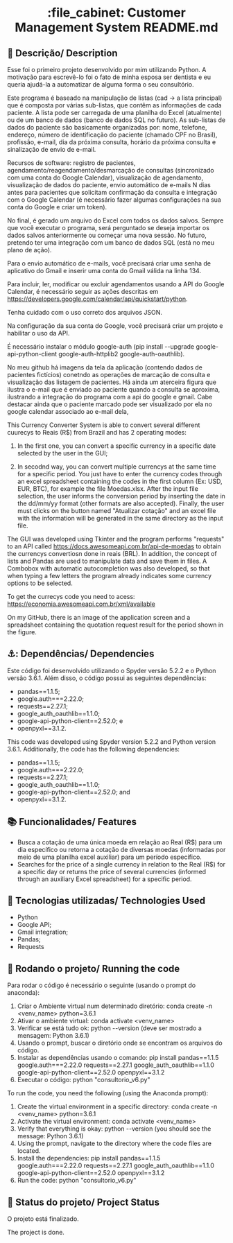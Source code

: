 <h1 align="center">:file_cabinet: Customer Management System README.md</h1>

## :memo: Descrição/ Description
Esse foi o primeiro projeto desenvolvido por mim utilizando Python. A motivação para escrevê-lo foi o fato de minha esposa ser dentista e eu queria ajudá-la a automatizar de alguma forma o seu consultório.

Este programa é baseado na manipulação de listas (cad -> a lista principal) que é composta por várias sub-listas, que contêm as informações de cada paciente. A lista pode ser carregada de uma planilha do Excel (atualmente) ou de um banco de dados (banco de dados SQL no futuro).
As sub-listas de dados do paciente são basicamente organizadas por: nome, telefone, endereço, número de identificação do paciente (chamado CPF no Brasil), profissão, e-mail, dia da próxima consulta, horário da próxima consulta e sinalização de envio de e-mail.

Recursos de software: registro de pacientes, agendamento/reagendamento/desmarcação de consultas (sincronizado com uma conta do Google Calendar), visualização de agendamento, visualização de dados do paciente, envio automático de e-mails N dias antes para pacientes que solicitam confirmação da consulta e integração com o Google Calendar (é necessário fazer algumas configurações na sua conta do Google e criar um token).

No final, é gerado um arquivo do Excel com todos os dados salvos. Sempre que você executar o programa, será perguntado se deseja importar os dados salvos anteriormente ou começar uma nova sessão. No futuro, pretendo ter uma integração com um banco de dados SQL (está no meu plano de ação).

Para o envio automático de e-mails, você precisará criar uma senha de aplicativo do Gmail e inserir uma conta do Gmail válida na linha 134.

Para incluir, ler, modificar ou excluir agendamentos usando a API do Google Calendar, é necessário seguir as ações descritas em https://developers.google.com/calendar/api/quickstart/python.

Tenha cuidado com o uso correto dos arquivos JSON.

Na configuração da sua conta do Google, você precisará criar um projeto e habilitar o uso da API.

É necessário instalar o módulo google-auth (pip install --upgrade google-api-python-client google-auth-httplib2 google-auth-oauthlib).

No meu github há imagens da tela da aplicação (contendo dados de pacientes fictícios) conetndo as operações de marcação de consulta e visualização das listagem de pacientes. Há ainda um aterceira figura que ilustra o e-mail que é enviado ao paciente quando a consulta se aproxima, ilustrando a integração do programa com a api do google e gmail.
Cabe destacar ainda que o paciente marcado pode ser visualizado por ela no google calendar associado ao e-mail dela, 

This Currency Converter System is able to convert several different cuurecys to Reais (R$) from Brazil and has 2 operating modes:
1) In the first one, you can convert a specific currency in a specific date selected by the user in the GUI;

2) In secodnd way, you can convert multiple currencys at the same time for a specific period. You just have to enter the currency codes  through an excel spreadsheet containing the codes in the first column (Ex: USD, EUR, BTC), for example the file Moedas.xlsx. After the input file selection, the user informs the conversion period by inserting the date in the dd/mm/yy format (other formats are also accepted). Finally, the user must clicks on the button named "Atualizar cotação" and an excel file with the information will be generated in the same directory as the input file.

The GUI was developed using Tkinter and the program performs "requests" to an API called https://docs.awesomeapi.com.br/api-de-moedas to obtain the currencys convertiosn done in reais (BRL). In addition, the concept of lists and Pandas are used to manipulate data and save them in files. A Combobox with automatic autocompletion was also developed, so that when typing a few letters the program already indicates some currency options to be selected.

To get the currecys code you need to acess: https://economia.awesomeapi.com.br/xml/available

On my GitHub, there is an image of the application screen and a spreadsheet containing the quotation request result for the period shown in the figure.

## ⚓: Dependências/ Dependencies
Este código foi desenvolvido utilizando o Spyder versão 5.2.2 e o Python versão 3.6.1. Além disso, o código possui as seguintes dependências:
* pandas==1.1.5;
* google.auth===2.22.0;
* requests==2.27.1;
* google_auth_oauthlib==1.1.0;
* google-api-python-client==2.52.0; e
* openpyxl==3.1.2.

This code was developed using Spyder version 5.2.2 and Python version 3.6.1. Additionally, the code has the following dependencies:
* pandas==1.1.5;
* google.auth===2.22.0;
* requests==2.27.1;
* google_auth_oauthlib==1.1.0;
* google-api-python-client==2.52.0; and
* openpyxl==3.1.2.


## :books: Funcionalidades/ Features
* Busca a cotação de uma única moeda em relação ao Real (R$) para um dia específico ou retorna a cotação de diversas moedas (informadas por meio de uma planilha excel auxiliar) para um período específico.
* Searches for the price of a single currency in relation to the Real (R$) for a specific day or returns the price of several currencies (informed through an auxiliary Excel spreadsheet) for a specific period.
 
## :wrench: Tecnologias utilizadas/ Technologies Used
* Python
* Google API;
* Gmail integration;
* Pandas;
* Requests

## :rocket: Rodando o projeto/ Running the code
Para rodar o código é necessário o seguinte (usando o prompt do anaconda):
1) Criar o Ambiente virtual num determinado diretório: conda create -n <venv_name> python=3.6.1
2) Ativar o ambiente virtual: conda activate <venv_name>
3) Verificar se está tudo ok: python --version (deve ser mostrado a mensagem: Python 3.6.1)
4) Usando o prompt, buscar o diretório onde se encontram os arquivos do código.
5) Instalar as dependências usando o comando: pip install pandas==1.1.5 google.auth===2.22.0 requests==2.27.1 google_auth_oauthlib==1.1.0 google-api-python-client==2.52.0 openpyxl==3.1.2
6) Executar o código: python "consultorio_v6.py"

To run the code, you need the following (using the Anaconda prompt):

1. Create the virtual environment in a specific directory: conda create -n <venv_name> python=3.6.1
2. Activate the virtual environment: conda activate <venv_name>
3. Verify that everything is okay: python --version (you should see the message: Python 3.6.1)
4. Using the prompt, navigate to the directory where the code files are located.
5. Install the dependencies: pip install pandas==1.1.5 google.auth===2.22.0 requests==2.27.1 google_auth_oauthlib==1.1.0 google-api-python-client==2.52.0 openpyxl==3.1.2
6. Run the code: python "consultorio_v6.py"


## :dart: Status do projeto/ Project Status
O projeto está finalizado.

The project is done.

